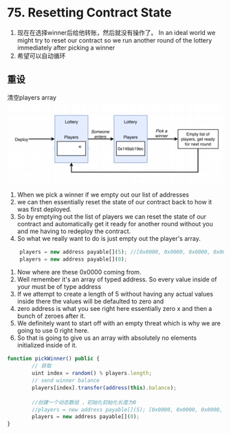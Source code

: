# 75. Resetting Contract State
1. 现在在选择winner后给他转账，然后就没有操作了。
In an ideal world we might try to reset our contract so we run another round of the lottery immediately after picking a winner
2. 希望可以自动循环

## 重设
清空players array
![img](../image/section3/23.png ':size=800')

1. When we pick a winner if we empty out our list of addresses 
2. we can then essentially reset the state of our contract back to how it was first deployed.
3. So by emptying out the list of players we can reset the state of our contract and automatically get it ready for another round without you and me having to redeploy the contract.
4. So what we really want to do is just empty out the player's array.

```javascript
	players = new address payable[](5); //[0x0000, 0x0000, 0x0000, 0x0000, 0x0000...]
	players = new address payable[](0);
```

1. Now where are these 0x0000 coming from.
2. Well remember it's an array of typed address. So every value inside of your must be of type address
3. If we attempt to create a length of 5 without having any actual values inside there the values will be defaulted to zero and 
4. zero address is what you see right here essentially zero x and then a bunch of zeroes after it.
5. We definitely want to start off with an empty threat which is why we are going to use 0 right here.
6. So that is going to give us an array with absolutely no elements initialized inside of it.

```javascript
function pickWinner() public {
		// 获取
		uint index = random() % players.length;
		// send winner balance
		players[index].transfer(address(this).balance);
		
		//创建一个动态数组 ，初始化初始化长度为0
		//players = new address payable[](5); [0x0000, 0x0000, 0x0000, 0x0000, 0x0000...]
		players = new address payable[](0);
}
```


